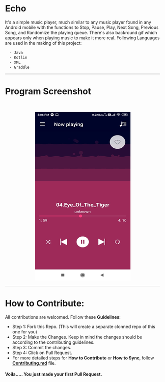 # Echo
It's a simple music player, much similar to any music player found in any Android mobile with the functions to Stop, Pause, Play, Next Song, Previous Song, and Randomize the playing queue. There's also backround gif which appears only when playing music to make it more real. Following Languages are used in the making of this project:
  
  ```
    - Java
    - Kotlin
    - XML
    - Graddle
  ```

---
# Program Screenshot

<br>
<p align="center"><img src="https://github.com/DeepNinja07x/Echo/blob/master/Echo/screenshot.png" alt="Screenshot"></p>

---
# How to Contribute:
All contributions are welcomed. Follow these __Guidelines__:
- Step 1: Fork this Repo. (This will create a separate clonned repo of this one for you)
- Step 2: Make the Changes. Keep in mind the changes should be according to the contributing guidelines.
- Step 3: Commit the changes.
- Step 4: Click on Pull Request.
- For more detailed steps for __How to Contribute__ or __How to Sync__, follow [__Contributing.md__](https://github.com/DeepNinja07x/Echo/blob/main/CONTRIBUTING.md) file.
#### Voila..... You just made your first Pull Request.
